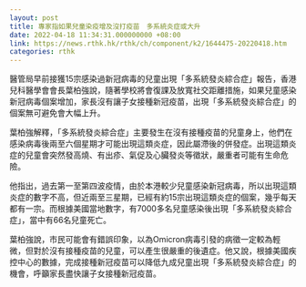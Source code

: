 ```yaml
---
layout: post
title: 專家指如果兒童染疫增及沒打疫苗　多系統炎症或大升
date: 2022-04-18 11:34:31.000000000 +08:00
link: https://news.rthk.hk/rthk/ch/component/k2/1644475-20220418.htm
categories: rthk
---
```


醫管局早前接獲15宗感染過新冠病毒的兒童出現「多系統發炎綜合症」報告，香港兒科醫學會會長葉柏強說，隨著學校將會復課及放寬社交距離措施，如果兒童感染新冠病毒個案增加，家長沒有讓子女接種新冠疫苗，出現「多系統發炎綜合症」的個案無可避免會大幅上升。

葉柏強解釋，「多系統發炎綜合症」主要發生在沒有接種疫苗的兒童身上，他們在感染病毒後兩至六個星期才可能出現這類炎症，因此屬滯後的併發症。出現這類炎症的兒童會突然發高燒、有出疹、氣促及心臟發炎等徵狀，嚴重者可能有生命危險。

他指出，過去第一至第四波疫情，由於本港較少兒童感染新冠病毒，所以出現這類炎症的數字不高，但近兩至三星期，已經有約15宗出現這類炎症的個案，幾乎每天都有一宗。而根據美國當地數字，有7000多名兒童感染後出現「多系統發炎綜合症」，當中有66名兒童死亡。

葉柏強說，市民可能會有錯誤印象，以為Omicron病毒引發的病徵一定較為輕微，但對於沒有接種疫苗的兒童，可以產生很嚴重的後遺症。他又說，根據美國疾控中心的數據，完成接種新冠疫苗可以降低九成兒童出現「多系統發炎綜合症」的機會，呼籲家長盡快讓子女接種新冠疫苗。
